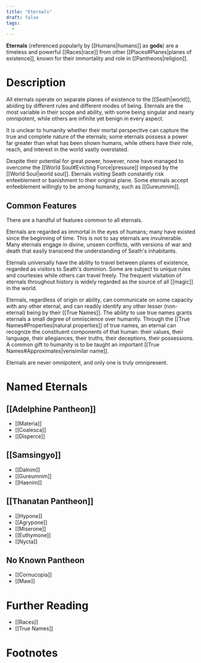 ```yaml
---
title: "Eternals"
draft: false
tags:
  - 
---
```


**Eternals** (referenced popularly by [[Humans|humans]] as **gods**) are a timeless and powerful [[Races|race]] from other [[Places#Planes|planes of existence]], known for their immortality and role in [[Pantheons|religion]]. 
 

# Description
All eternals operate on separate planes of existence to the [[Seath|world]], abiding by different rules and different modes of being. Eternals are the most variable in their scope and ability, with some being singular and nearly omnipotent, while others are infinite yet benign in every aspect. 

It is unclear to humanity whether their mortal perspective can capture the true and complete nature of the eternals; some eternals possess a power far greater than what has been shown humans, while others have their role, reach, and interest in the world vastly overstated. 

Despite their potential for great power, however, none have managed to overcome the [[World Soul#Evicting Force|pressure]] imposed by the [[World Soul|world soul]]. Eternals visiting Seath constantly risk enfeeblement or banishment to their original plane. Some eternals accept enfeeblement willingly to be among humanity, such as [[Gureumnim]].

## Common Features
There are a handful of features common to all eternals. 

Eternals are regarded as immortal in the eyes of humans; many have existed since the beginning of time. This is not to say eternals are invulnerable. Many eternals engage in divine, unseen conflicts, with versions of war and death that easily transcend the understanding of Seath's inhabitants.

Eternals universally have the ability to travel between planes of existence, regarded as visitors to Seath's dominion. Some are subject to unique rules and courtesies while others can travel freely. The frequent visitation of eternals throughout history is widely regarded as the source of all [[magic]] in the world.

Eternals, regardless of origin or ability, can communicate on some capacity with any other eternal, and can readily identify any other lesser (non-eternal) being by their [[True Names]]. The ability to use true names grants eternals a small degree of omniscience over humanity. Through the [[True Names#Properties|natural properties]] of true names, an eternal can recognize the constituent components of that human: their values, their language, their allegiances, their truths, their deceptions, their possessions. A common gift to humanity is to be taught an important [[True Names#Approximates|verisimilar name]].

Eternals are never omnipotent, and only one is truly omnipresent.

# Named Eternals
## [[Adelphine Pantheon]]
* [[Materia]]
* [[Coalesca]]
* [[Disperce]]

## [[Samsingyo]]
- [[Dalnim]]
- [[Gureumnim]]
- [[Haenim]]

## [[Thanatan Pantheon]]
- [[Hypone]]
- [[Agrypone]]
- [[Miserone]]
- [[Euthymone]]
- [[Nycta]]

## No Known Pantheon
- [[Cornucopia]]
- [[Maw]]

# Further Reading
- [[Races]]
- [[True Names]]

# Footnotes